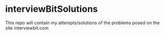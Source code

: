 # interviewBitSolutions
This repo will contain my attempts/solutions of the problems posed on the site interviewbit.com
